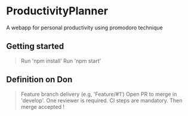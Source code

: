 # ProductivityPlanner

A webapp for personal productivity using promodoro technique

## Getting started

> Run 'npm install'
> Run 'npm start'

## Definition on Don

> Feature branch delivery (e.g, 'Feature/#1')
> Open PR to merge in 'develop'.
> One reviewer is required.
> CI steps are mandatory.
> Then merge accepted !

